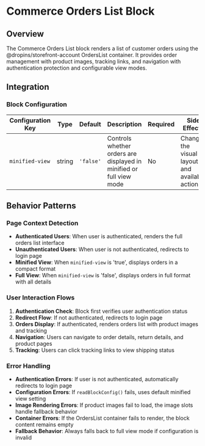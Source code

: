 # Commerce Orders List Block

## Overview

The Commerce Orders List block renders a list of customer orders using the @dropins/storefront-account OrdersList container. It provides order management with product images, tracking links, and navigation with authentication protection and configurable view modes.

## Integration

### Block Configuration

| Configuration Key | Type | Default | Description | Required | Side Effects |
|-------------------|------|---------|-------------|----------|--------------|
| `minified-view` | string | `'false'` | Controls whether orders are displayed in minified or full view mode | No | Changes the visual layout and available actions |

<!-- ### URL Parameters

No URL parameters directly affect this block's behavior.

### Local Storage

No localStorage keys are used by this block

### Events

#### Event Listeners

No direct event listeners are implemented in this block.

#### Event Emitters

No events are emitted by this block. -->

## Behavior Patterns

### Page Context Detection

- **Authenticated Users**: When user is authenticated, renders the full orders list interface
- **Unauthenticated Users**: When user is not authenticated, redirects to login page
- **Minified View**: When `minified-view` is 'true', displays orders in a compact format
- **Full View**: When `minified-view` is 'false', displays orders in full format with all details

### User Interaction Flows

1. **Authentication Check**: Block first verifies user authentication status
2. **Redirect Flow**: If not authenticated, redirects to login page
3. **Orders Display**: If authenticated, renders orders list with product images and tracking
4. **Navigation**: Users can navigate to order details, return details, and product pages
5. **Tracking**: Users can click tracking links to view shipping status

### Error Handling

- **Authentication Errors**: If user is not authenticated, automatically redirects to login page
- **Configuration Errors**: If `readBlockConfig()` fails, uses default minified view setting
- **Image Rendering Errors**: If product images fail to load, the image slots handle fallback behavior
- **Container Errors**: If the OrdersList container fails to render, the block content remains empty
- **Fallback Behavior**: Always falls back to full view mode if configuration is invalid
